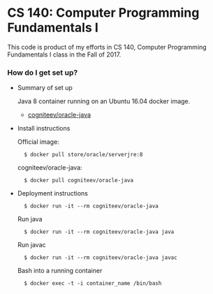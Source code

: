 # CS 140: Computer Programming Fundamentals I #

This code is product of my efforts in CS 140, Computer Programming Fundamentals I class in the Fall of 2017.

### How do I get set up? ###

* Summary of set up
    
    Java 8 container running on an Ubuntu 16.04 docker image.

    * [cogniteev/oracle-java](https://store.docker.com/community/images/cogniteev/oracle-java)

* Install instructions

    Official image:

        $ docker pull store/oracle/serverjre:8

    cogniteev/oracle-java:

        $ docker pull cogniteev/oracle-java

* Deployment instructions

        $ docker run -it --rm cogniteev/oracle-java

    Run java

        $ docker run -it --rm cogniteev/oracle-java java

    Run javac

        $ docker run -it --rm cogniteev/oracle-java javac

    Bash into a running container

        $ docker exec -t -i container_name /bin/bash
